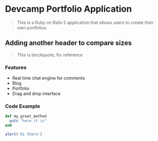 # Devcamp Portfolio Application

> This is a Ruby on Rails 5 application that allows users to create their own portfolios.

## Adding another header to compare sizes

> This is blockquote, for reference

### Features

- Real time chat engine for comments
- Blog
- Portfolio
- Drag and drop interface

### Code Example

```ruby
def my_great_method
  puts "here it is"
end
```

```javascript
alert('Hi there')
```

  